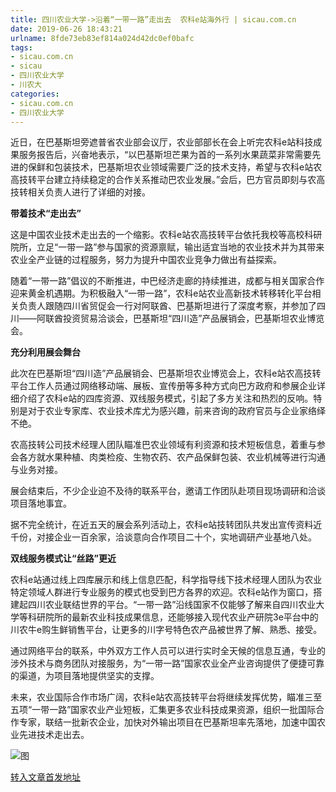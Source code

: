 ```yaml
---
title: 四川农业大学->沿着“一带一路”走出去  农科e站海外行 | sicau.com.cn
date: 2019-06-26 18:43:21
urlname: 8fde73eb83ef814a024d42dc0ef0bafc
tags: 
- sicau.com.cn
- sicau
- 四川农业大学
- 川农大
categories:
- sicau.com.cn
- 四川农业大学
---
```



近日，在巴基斯坦旁遮普省农业部会议厅，农业部部长在会上听完农科e站科技成果服务报告后，兴奋地表示，“以巴基斯坦芒果为首的一系列水果蔬菜非常需要先进的保鲜和包装技术，巴基斯坦农业领域需要广泛的技术支持，希望与农科e站农高技转平台建立持续稳定的合作关系推动巴农业发展。”会后，巴方官员即刻与农高技转相关负责人进行了详细的对接。

**带着技术“走出去”**

这是中国农业技术走出去的一个缩影。农科e站农高技转平台依托我校等高校科研院所，立足“一带一路”参与国家的资源禀赋，输出适宜当地的农业技术并为其带来农业全产业链的过程服务，努力为提升中国农业竞争力做出有益探索。

随着“一带一路”倡议的不断推进，中巴经济走廊的持续推进，成都与相关国家合作迎来黄金机遇期。为积极融入“一带一路”，农科e站农业高新技术转移转化平台相关负责人跟随四川省贸促会一行对阿联酋、巴基斯坦进行了深度考察，并参加了四川——阿联酋投资贸易洽谈会，巴基斯坦“四川造”产品展销会，巴基斯坦农业博览会。

**充分利用展会舞台**

此次在巴基斯坦“四川造”产品展销会、巴基斯坦农业博览会上，农科e站农高技转平台工作人员通过网络移动端、展板、宣传册等多种方式向巴方政府和参展企业详细介绍了农科e站的四库资源、双线服务模式，引起了多方关注和热烈的反响。特别是对于农业专家库、农业技术库尤为感兴趣，前来咨询的政府官员与企业家络绎不绝。

农高技转公司技术经理人团队瞄准巴农业领域有利资源和技术短板信息，着重与参会各方就水果种植、肉类检疫、生物农药、农产品保鲜包装、农业机械等进行沟通与业务对接。

展会结束后，不少企业迫不及待的联系平台，邀请工作团队赴项目现场调研和洽谈项目落地事宜。

据不完全统计，在近五天的展会系列活动上，农科e站技转团队共发出宣传资料近千份，对接企业一百余家，洽谈意向合作项目二十个，实地调研产业基地八处。

**双线服务模式让“丝路”更近**

农科e站通过线上四库展示和线上信息匹配，科学指导线下技术经理人团队为农业特定领域人群进行专业服务的模式也受到巴方各界的欢迎。农科e站作为窗口，搭建起四川农业联结世界的平台。“一带一路”沿线国家不仅能够了解来自四川农业大学等科研院所的最新农业科技成果信息，还能够接入现代农业产研院3e平台中的川农牛e购生鲜销售平台，让更多的川字号特色农产品被世界了解、熟悉、接受。

通过网络平台的联系，中外双方工作人员可以进行实时全天候的信息互通，专业的涉外技术与商务团队对接服务，为“一带一路”国家农业全产业咨询提供了便捷可靠的渠道，为项目落地提供坚实的支撑。

未来，农业国际合作市场广阔，农科e站农高技转平台将继续发挥优势，瞄准三至五项“一带一路”国家农业产业短板，汇集更多农业科技成果资源，组织一批国际合作专家，联结一批新农企业，加快对外输出项目在巴基斯坦率先落地，加速中国农业先进技术走出去。



![图](https://news.sicau.edu.cn/__local/8/1E/B4/C5AC0F66393F65CC353F0F173B0_6CADA1C5_1ED14.png)

[转入文章首发地址](https://news.sicau.edu.cn/info/1078/52295.htm)